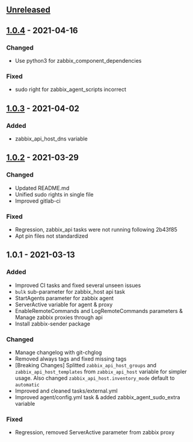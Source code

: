 <a name="unreleased"></a>
## [Unreleased]


<a name="1.0.4"></a>
## [1.0.4] - 2021-04-16
### Changed
- Use python3 for zabbix_component_dependencies

### Fixed
- sudo right for zabbix_agent_scripts incorrect


<a name="1.0.3"></a>
## [1.0.3] - 2021-04-02
### Added
- zabbix_api_host_dns variable


<a name="1.0.2"></a>
## [1.0.2] - 2021-03-29
### Changed
- Updated README.md
- Unified sudo rights in single file
- Improved gitlab-ci

### Fixed
- Regression, zabbix_api tasks were not running following 2b43f85
- Apt pin files not standardized


<a name="1.0.1"></a>
## 1.0.1 - 2021-03-13
### Added
- Improved CI tasks and fixed several unseen issues
- `bulk` sub-parameter for zabbix_host api task
- StartAgents parameter for zabbix agent
- ServerActive variable for agent & proxy
- EnableRemoteCommands and LogRemoteCommands parameters & Manage zabbix proxies through api
- Install zabbix-sender package

### Changed
- Manage changelog with git-chglog
- Removed always tags and fixed missing tags
- [Breaking Changes] Splitted `zabbix_api_host_groups` and `zabbix_api_host_templates` from `zabbix_api_host` variable for simpler usage. Also changed `zabbix_api_host.inventory_mode` default to `automatic`
- Improved and cleaned tasks/external.yml
- Improved agent/config.yml task & added zabbix_agent_sudo_extra variable

### Fixed
- Regression, removed ServerActive parameter from zabbix proxy


[Unreleased]: https://git.tools01.noxinmortus.fr/sysadmins/ansible/role-zabbix/compare/1.0.4...HEAD
[1.0.4]: https://git.tools01.noxinmortus.fr/sysadmins/ansible/role-zabbix/compare/1.0.3...1.0.4
[1.0.3]: https://git.tools01.noxinmortus.fr/sysadmins/ansible/role-zabbix/compare/1.0.2...1.0.3
[1.0.2]: https://git.tools01.noxinmortus.fr/sysadmins/ansible/role-zabbix/compare/1.0.1...1.0.2
